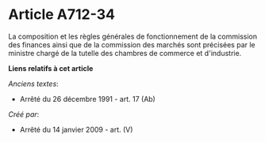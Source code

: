 # Article A712-34

La composition et les règles générales de fonctionnement de la commission des finances ainsi que de la commission des marchés
sont précisées par le ministre chargé de la tutelle des chambres de commerce et d'industrie.

**Liens relatifs à cet article**

_Anciens textes_:

  - Arrêté du 26 décembre 1991 - art. 17 (Ab)

_Créé par_:

  - Arrêté du 14 janvier 2009 - art. (V)
